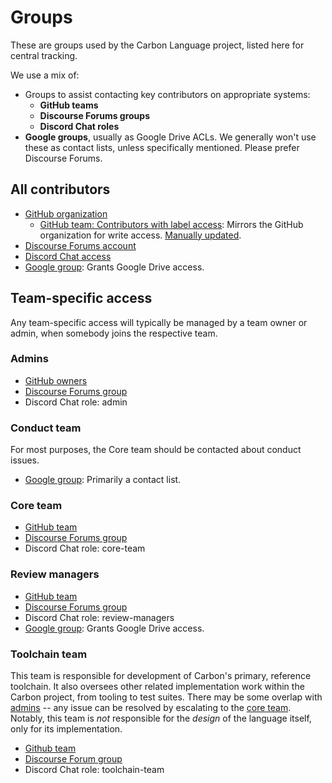 # Groups

<!--
Part of the Carbon Language project, under the Apache License v2.0 with LLVM
Exceptions. See /LICENSE for license information.
SPDX-License-Identifier: Apache-2.0 WITH LLVM-exception
-->

These are groups used by the Carbon Language project, listed here for central
tracking.

We use a mix of:

-   Groups to assist contacting key contributors on appropriate systems:
    -   **GitHub teams**
    -   **Discourse Forums groups**
    -   **Discord Chat roles**
-   **Google groups**, usually as Google Drive ACLs. We generally won't use
    these as contact lists, unless specifically mentioned. Please prefer
    Discourse Forums.

## All contributors

-   [GitHub organization](https://github.com/orgs/carbon-language/people)
    -   [GitHub team: Contributors with label access](https://github.com/orgs/carbon-language/teams/contributors-with-label-access):
        Mirrors the GitHub organization for write access.
        [Manually updated](https://github.com/carbon-language/carbon-project-tools/blob/trunk/github/update_label_access.py).
-   [Discourse Forums account](https://forums.carbon-lang.dev)
-   [Discord Chat access](https://discord.com/app)
-   [Google group](https://groups.google.com/g/carbon-lang-contributors): Grants
    Google Drive access.

## Team-specific access

Any team-specific access will typically be managed by a team owner or admin,
when somebody joins the respective team.

### Admins

-   [GitHub owners](https://github.com/orgs/carbon-language/people?query=role%3Aowner)
-   [Discourse Forums group](https://forums.carbon-lang.dev/g/admins)
-   Discord Chat role: admin

### Conduct team

For most purposes, the Core team should be contacted about conduct issues.

-   [Google group](https://groups.google.com/g/carbon-lang-conduct-team):
    Primarily a contact list.

### Core team

-   [GitHub team](https://github.com/orgs/carbon-language/teams/core-team)
-   [Discourse Forums group](https://forums.carbon-lang.dev/g/core_team)
-   Discord Chat role: core-team

### Review managers

-   [GitHub team](https://github.com/orgs/carbon-language/teams/review-managers)
-   [Discourse Forums group](https://forums.carbon-lang.dev/g/review_managers)
-   Discord Chat role: review-managers
-   [Google group](https://groups.google.com/g/carbon-lang-review-managers):
    Grants Google Drive access.

### Toolchain team

This team is responsible for development of Carbon's primary, reference
toolchain. It also oversees other related implementation work within the Carbon
project, from tooling to test suites. There may be some overlap with
[admins](#admins) -- any issue can be resolved by escalating to the
[core team](#core-team). Notably, this team is _not_ responsible for the
_design_ of the language itself, only for its implementation.

-   [Github team](https://github.com/orgs/carbon-language/teams/toolchain-team)
-   [Discourse Forum group](https://forums.carbon-lang.dev/g/toolchain-team)
-   Discord Chat role: toolchain-team
